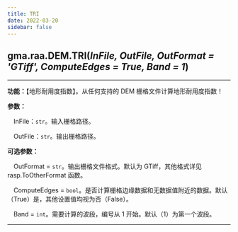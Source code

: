 ```yaml
---
title: TRI
date: 2022-03-20
sidebar: false
---
```


## gma.raa.DEM.**TRI**(*InFile, OutFile, OutFormat = 'GTiff', ComputeEdges = True, Band = 1*)<Badge text="1.0.7 +"/>

---

**功能：**【地形耐用度指数】。从任何支持的 DEM 栅格文件计算地形耐用度指数！

**参数：** 

&emsp;InFile：`str`。输入栅格路径。

&emsp;OutFile：`str`。输出栅格路径。

**可选参数：**

&emsp;OutFormat  = `str`。输出栅格文件格式。默认为 GTiff，其他格式详见 rasp.ToOtherFormat 函数。

&emsp;ComputeEdges = `bool`。是否计算栅格边缘数据和无数据值附近的数据。默认（True）是，其他设置值均视为否（False）。

&emsp;Band = `int`。需要计算的波段，编号从 1 开始。默认（1）为第一个波段。

---

